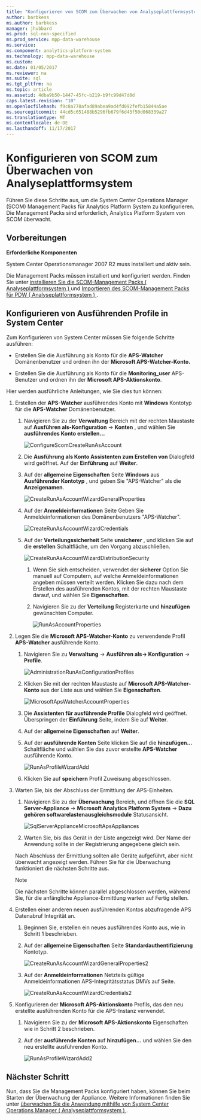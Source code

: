 ```yaml
---
title: "Konfigurieren von SCOM zum Überwachen von Analyseplattformsystem"
author: barbkess
ms.author: barbkess
manager: jhubbard
ms.prod: sql-non-specified
ms.prod_service: mpp-data-warehouse
ms.service: 
ms.component: analytics-platform-system
ms.technology: mpp-data-warehouse
ms.custom: 
ms.date: 01/05/2017
ms.reviewer: na
ms.suite: sql
ms.tgt_pltfrm: na
ms.topic: article
ms.assetid: 4dba9b50-1447-45fc-b219-b9fc99d47d8d
caps.latest.revision: "10"
ms.openlocfilehash: f9c8a778afad89abea9ad4fd092fefb15844a5ae
ms.sourcegitcommit: 44cd5c651488b5296fb679f6d43f50d068339a27
ms.translationtype: MT
ms.contentlocale: de-DE
ms.lasthandoff: 11/17/2017
---
```

# <a name="configure-scom-to-monitor-analytics-platform-system"></a>Konfigurieren von SCOM zum Überwachen von Analyseplattformsystem
Führen Sie diese Schritte aus, um die System Center Operations Manager (SCOM) Management Packs für Analytics Platform System zu konfigurieren. Die Management Packs sind erforderlich, Analytics Platform System von SCOM überwacht.  
  
## <a name="BeforeBegin"></a>Vorbereitungen  
**Erforderliche Komponenten**  
  
System Center Operationsmanager 2007 R2 muss installiert und aktiv sein.  
  
Die Management Packs müssen installiert und konfiguriert werden. Finden Sie unter [installieren Sie die SCOM-Management Packs &#40; Analyseplattformsystem &#41; ](install-the-scom-management-packs.md) und [Importieren des SCOM-Management Packs für PDW &#40; Analyseplattformsystem &#41; ](import-the-scom-management-pack-for-pdw.md).  
  
## <a name="ConfigureRunAsProfile"></a>Konfigurieren von Ausführenden Profile in System Center  
Zum Konfigurieren von System Center müssen Sie folgende Schritte ausführen:  
  
-   Erstellen Sie die Ausführung als Konto für die **APS-Watcher** Domänenbenutzer und ordnen ihn der **Microsoft APS-Watcher-Konto.**  
  
-   Erstellen Sie die Ausführung als Konto für die **Monitoring_user** APS-Benutzer und ordnen ihn der **Microsoft APS-Aktionskonto**.  
  
Hier werden ausführliche Anleitungen, wie Sie dies tun können:  
  
1.  Erstellen der **APS-Watcher** ausführendes Konto mit **Windows** Kontotyp für die **APS-Watcher** Domänenbenutzer.  
  
    1.  Navigieren Sie zu der **Verwaltung** Bereich mit der rechten Maustaste auf **Ausführen als-Konfiguration** -> **Konten** , und wählen Sie **ausführendes Konto erstellen...**  
  
        ![ConfigureScomCreateRunAsAccount](./media/configure-scom-to-monitor-analytics-platform-system/ConfigureScomCreateRunAsAccount.png "ConfigureScomCreateRunAsAccount")  
  
    2.  Die **Ausführung als Konto Assistenten zum Erstellen von** Dialogfeld wird geöffnet. Auf der **Einführung** auf **Weiter**.  
  
    3.  Auf der **allgemeine Eigenschaften** Seite **Windows** aus **Ausführender Kontotyp** , und geben Sie "APS-Watcher" als die **Anzeigenamen**.  
  
        ![CreateRunAsAccountWizardGeneralProperties](./media/configure-scom-to-monitor-analytics-platform-system/CreateRunAsAccountWizardGeneralProperties.png "CreateRunAsAccountWizardGeneralProperties")  
  
    4.  Auf der **Anmeldeinformationen** Seite Geben Sie Anmeldeinformationen des Domänenbenutzers "APS-Watcher".  
  
        ![CreateRunAsAccountWizardCredentials](./media/configure-scom-to-monitor-analytics-platform-system/CreateRunAsAccountWizardCredentials.png "CreateRunAsAccountWizardCredentials")  
  
    5.  Auf der **Verteilungssicherheit** Seite **unsicherer** , und klicken Sie auf die **erstellen** Schaltfläche, um den Vorgang abzuschließen.  
  
        ![CreateRunAsAccountWizardDistributionSecurity](./media/configure-scom-to-monitor-analytics-platform-system/CreateRunAsAccountWizardDistributionSecurity.png "CreateRunAsAccountWizardDistributionSecurity")  
  
        1.  Wenn Sie sich entscheiden, verwendet der **sicherer** Option Sie manuell auf Computern, auf welche Anmeldeinformationen angeben müssen verteilt werden. Klicken Sie dazu nach dem Erstellen des ausführenden Kontos, mit der rechten Maustaste darauf, und wählen Sie **Eigenschaften**.  
  
        2.  Navigieren Sie zu der **Verteilung** Registerkarte und **hinzufügen** gewünschten Computer.  
  
            ![RunAsAccountProperties](./media/configure-scom-to-monitor-analytics-platform-system/RunAsAccountProperties.png "RunAsAccountProperties")  
  
2.  Legen Sie die **Microsoft APS-Watcher-Konto** zu verwendende Profil **APS-Watcher** ausführende Konto.  
  
    1.  Navigieren Sie zu **Verwaltung** -> **Ausführen als-> Konfiguration** -> **Profile**.  
  
        ![AdministrationRunAsConfigurationProfiles](./media/configure-scom-to-monitor-analytics-platform-system/AdministrationRunAsConfigurationProfiles.png "AdministrationRunAsConfigurationProfiles")  
  
    2.  Klicken Sie mit der rechten Maustaste auf **Microsoft APS-Watcher-Konto** aus der Liste aus und wählen Sie **Eigenschaften**.  
  
        ![MicrosoftApsWatcherAccountProperties](./media/configure-scom-to-monitor-analytics-platform-system/MicrosoftApsWatcherAccountProperties.png "MicrosoftApsWatcherAccountProperties")  
  
    3.  Die **Assistenten für ausführende Profile** Dialogfeld wird geöffnet. Überspringen der **Einführung** Seite, indem Sie auf **Weiter**.  
  
    4.  Auf der **allgemeine Eigenschaften** auf **Weiter**.  
  
    5.  Auf der **ausführende Konten** Seite klicken Sie auf die **hinzufügen...** Schaltfläche und wählen Sie das zuvor erstellte **APS-Watcher** ausführende Konto.  
  
        ![RunAsProfileWizardAdd](./media/configure-scom-to-monitor-analytics-platform-system/RunAsProfileWizardAdd.png "RunAsProfileWizardAdd")  
  
    6.  Klicken Sie auf **speichern** Profil Zuweisung abgeschlossen.  
  
3.  Warten Sie, bis der Abschluss der Ermittlung der APS-Einheiten.  
  
    1.  Navigieren Sie zu der **Überwachung** Bereich, und öffnen Sie die **SQL Server-Appliance** -> **Microsoft Analytics Platform System**  ->   **Dazu gehören softwarelastenausgleichsmodule** Statusansicht.  
  
        ![SqlServerApplianceMicrosoftApsAppliances](./media/configure-scom-to-monitor-analytics-platform-system/SqlServerApplianceMicrosoftApsAppliances.png "SqlServerApplianceMicrosoftApsAppliances")  
  
    2.  Warten Sie, bis das Gerät in der Liste angezeigt wird. Der Name der Anwendung sollte in der Registrierung angegebene gleich sein.  
  
    Nach Abschluss der Ermittlung sollten alle Geräte aufgeführt, aber nicht überwacht angezeigt werden. Führen Sie für die Überwachung funktioniert die nächsten Schritte aus.  
  
    > [!NOTE]  
    > Die nächsten Schritte können parallel abgeschlossen werden, während Sie, für die anfängliche Appliance-Ermittlung warten auf Fertig stellen.  
  
4.  Erstellen einer anderen neuen ausführenden Kontos abzufragende APS Datenabruf Integrität an.  
  
    1.  Beginnen Sie, erstellen ein neues ausführendes Konto aus, wie in Schritt 1 beschrieben.  
  
    2.  Auf der **allgemeine Eigenschaften** Seite **Standardauthentifizierung** Kontotyp.  
  
        ![CreateRunAsAccountWizardGeneralProperties2](./media/configure-scom-to-monitor-analytics-platform-system/CreateRunAsAccountWizardGeneralProperties2.png "CreateRunAsAccountWizardGeneralProperties2")  
  
    3.  Auf der **Anmeldeinformationen** Netzteils gültige Anmeldeinformationen APS-Integritätsstatus DMVs auf Seite.  
  
        ![CreateRunAsAccountWizardCredentials2](./media/configure-scom-to-monitor-analytics-platform-system/CreateRunAsAccountWizardCredentials2.png "CreateRunAsAccountWizardCredentials2")  
  
5.  Konfigurieren der **Microsoft APS-Aktionskonto** Profils, das den neu erstellte ausführenden Konto für die APS-Instanz verwendet.  
  
    1.  Navigieren Sie zu der **Microsoft APS-Aktionskonto** Eigenschaften wie in Schritt 2 beschrieben.  
  
    2.  Auf der **ausführende Konten** auf **hinzufügen...** und wählen Sie den neu erstellte ausführenden Konto.  
  
        ![RunAsProfileWizardAdd2](./media/configure-scom-to-monitor-analytics-platform-system/RunAsProfileWizardAdd2.png "RunAsProfileWizardAdd2")  
  
## <a name="next-step"></a>Nächster Schritt  
Nun, dass Sie die Management Packs konfiguriert haben, können Sie beim Starten der Überwachung der Appliance. Weitere Informationen finden Sie unter [überwachen Sie die Anwendung mithilfe von System Center Operations Manager &#40; Analyseplattformsystem &#41; ](monitor-the-appliance-by-using-system-center-operations-manager.md).  
  
<!-- MISSING LINKS ## See Also  
[Common Metadata Query Examples &#40;SQL Server PDW&#41;](../sqlpdw/common-metadata-query-examples-sql-server-pdw.md)  -->  
  
